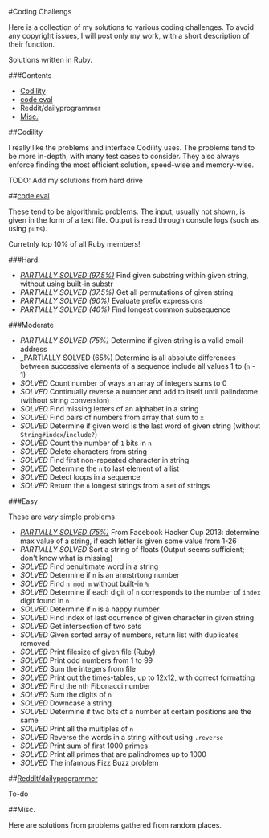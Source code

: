 #Coding Challengs

Here is a collection of my solutions to various coding challenges. To avoid any copyright issues, I will post only my work, with a short description of their function.

Solutions written in Ruby.

###Contents

 - [Codility](#codility)
 - [code eval](#code-eval)
 - Reddit/dailyprogrammer
 - [Misc.](#misc)

##Codility

I really like the problems and interface Codility uses. The problems tend to be more in-depth, with many test cases to consider. They also always enforce finding the most efficient solution, speed-wise and memory-wise.

TODO: Add my solutions from hard drive

##[code eval](https://www.codeeval.com/)

These tend to be algorithmic problems. The input, usually not shown, is given in the form of a text file. Output is read through console logs (such as using `puts`).

Curretnly top 10% of all Ruby members!

###Hard

 - _[PARTIALLY SOLVED (97.5%)](/code_eval/string_search.rb)_ Find given substring within given string, without using built-in substr
 - _PARTIALLY SOLVED (37.5%)_ Get all permutations of given string
 - _PARTIALLY SOLVED (90%)_ Evaluate prefix expressions
 - _PARTIALLY SOLVED (40%)_ Find longest common subsequence

###Moderate

 - _PARTIALLY SOLVED (75%)_ Determine if given string is a valid email address
 - _PARTIALLY SOLVED (65%) Determine is all absolute differences between successive elements of a sequence include all values 1 to (`n` - 1)
 - _SOLVED_ Count number of ways an array of integers sums to 0
 - _SOLVED_ Continually reverse a number and add to itself until palindrome (without string conversion)
 - _SOLVED_ Find missing letters of an alphabet in a string
 - _SOLVED_ Find pairs of numbers from array that sum to `x`
 - _SOLVED_ Determine if given word is the last word of given string (without `String#index`/`include?`)
 - _SOLVED_ Count the number of `1` bits in `n`
 - _SOLVED_ Delete characters from string
 - _SOLVED_ Find first non-repeated character in string
 - _SOLVED_ Determine the `n` to last element of a list
 - _SOLVED_ Detect loops in a sequence
 - _SOLVED_ Return the `n` longest strings from a set of strings


###Easy

These are _very_ simple problems

 - _[PARTIALLY SOLVED (75%)](/code_eval/beautiful_stings.rb)_ From Facebook Hacker Cup 2013: determine max value of a string, if each letter is given some value from 1-26
 - _PARTIALLY SOLVED_ Sort a string of floats (Output seems sufficient; don't know what is missing)
 - _SOLVED_ Find penultimate word in a string
 - _SOLVED_ Determine if `n` is an armstrtong number
 - _SOLVED_ Find `n mod m` without built-in `%`
 - _SOLVED_ Determine if each digit of `n` corresponds to the number of `index` digit found in `n`
 - _SOLVED_ Determine if `n` is a happy number
 - _SOLVED_ Find index of last ocurrence of given character in given string
 - _SOLVED_ Get intersection of two sets
 - _SOLVED_ Given sorted array of numbers, return list with duplicates removed
 - _SOLVED_ Print filesize of given file (Ruby)
 - _SOLVED_ Print odd numbers from 1 to 99
 - _SOLVED_ Sum the integers from file
 - _SOLVED_ Print out the times-tables, up to 12x12, with correct formatting
 - _SOLVED_ Find the `n`th Fibonacci number
 - _SOLVED_ Sum the digits of `n`
 - _SOLVED_ Downcase a string
 - _SOLVED_ Determine if two bits of a number at certain positions are the same
 - _SOLVED_ Print all the multiples of `n`
 - _SOLVED_ Reverse the words in a string without using `.reverse`
 - _SOLVED_ Print sum of first 1000 primes
 - _SOLVED_ Print all primes that are palindromes up to 1000
 - _SOLVED_ The infamous Fizz Buzz problem

##[Reddit/dailyprogrammer](http://www.reddit.com/r/dailyprogrammer/)

To-do

##Misc.

Here are solutions from problems gathered from random places.